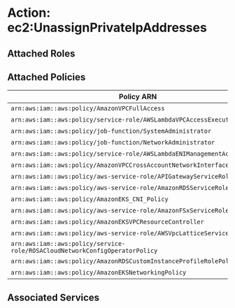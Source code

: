 # Action: ec2:UnassignPrivateIpAddresses

## Attached Roles

## Attached Policies

| Policy ARN | Policy Name |
|------------|-------------|
| `arn:aws:iam::aws:policy/AmazonVPCFullAccess` | [AmazonVPCFullAccess](../policies.md#amazonvpcfullaccess) |
| `arn:aws:iam::aws:policy/service-role/AWSLambdaVPCAccessExecutionRole` | [AWSLambdaVPCAccessExecutionRole](../policies.md#awslambdavpcaccessexecutionrole) |
| `arn:aws:iam::aws:policy/job-function/SystemAdministrator` | [SystemAdministrator](../policies.md#systemadministrator) |
| `arn:aws:iam::aws:policy/job-function/NetworkAdministrator` | [NetworkAdministrator](../policies.md#networkadministrator) |
| `arn:aws:iam::aws:policy/service-role/AWSLambdaENIManagementAccess` | [AWSLambdaENIManagementAccess](../policies.md#awslambdaenimanagementaccess) |
| `arn:aws:iam::aws:policy/AmazonVPCCrossAccountNetworkInterfaceOperations` | [AmazonVPCCrossAccountNetworkInterfaceOperations](../policies.md#amazonvpccrossaccountnetworkinterfaceoperations) |
| `arn:aws:iam::aws:policy/aws-service-role/APIGatewayServiceRolePolicy` | [APIGatewayServiceRolePolicy](../policies.md#apigatewayservicerolepolicy) |
| `arn:aws:iam::aws:policy/aws-service-role/AmazonRDSServiceRolePolicy` | [AmazonRDSServiceRolePolicy](../policies.md#amazonrdsservicerolepolicy) |
| `arn:aws:iam::aws:policy/AmazonEKS_CNI_Policy` | [AmazonEKS_CNI_Policy](../policies.md#amazoneks_cni_policy) |
| `arn:aws:iam::aws:policy/aws-service-role/AmazonFSxServiceRolePolicy` | [AmazonFSxServiceRolePolicy](../policies.md#amazonfsxservicerolepolicy) |
| `arn:aws:iam::aws:policy/AmazonEKSVPCResourceController` | [AmazonEKSVPCResourceController](../policies.md#amazoneksvpcresourcecontroller) |
| `arn:aws:iam::aws:policy/aws-service-role/AWSVpcLatticeServiceRolePolicy` | [AWSVpcLatticeServiceRolePolicy](../policies.md#awsvpclatticeservicerolepolicy) |
| `arn:aws:iam::aws:policy/service-role/ROSACloudNetworkConfigOperatorPolicy` | [ROSACloudNetworkConfigOperatorPolicy](../policies.md#rosacloudnetworkconfigoperatorpolicy) |
| `arn:aws:iam::aws:policy/AmazonRDSCustomInstanceProfileRolePolicy` | [AmazonRDSCustomInstanceProfileRolePolicy](../policies.md#amazonrdscustominstanceprofilerolepolicy) |
| `arn:aws:iam::aws:policy/AmazonEKSNetworkingPolicy` | [AmazonEKSNetworkingPolicy](../policies.md#amazoneksnetworkingpolicy) |

## Associated Services

